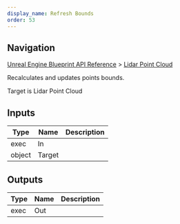 ```yaml
---
display_name: Refresh Bounds
order: 53
---
```

## Navigation

[Unreal Engine Blueprint API Reference](https://dev.epicgames.com/documentation/en-us/unreal-engine/BlueprintAPI) > [Lidar Point Cloud](https://dev.epicgames.com/documentation/en-us/unreal-engine/BlueprintAPI/LidarPointCloud)

Recalculates and updates points bounds.

Target is Lidar Point Cloud

## Inputs

| Type | Name | Description |
| --- | --- | --- |
| exec | In |  |
| object | Target |  |

## Outputs

| Type | Name | Description |
| --- | --- | --- |
| exec | Out |  |
